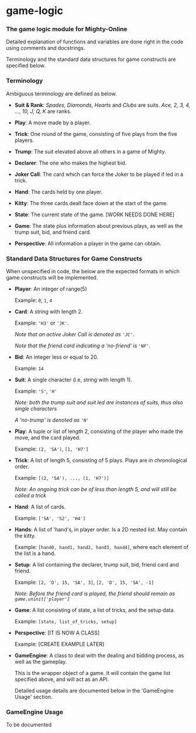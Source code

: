 # game-logic
### The game logic module for Mighty-Online

Detailed explanation of functions and variables are done right in the code using comments and docstrings.

Terminology and the standard data structures for game constructs are specified below.

### Terminology
Ambiguous terminology are defined as below.
 - **Suit & Rank**: _Spades, Diamonds, Hearts_ and _Clubs_ are suits. _Ace, 2, 3, 4, ..., 10, J, Q, K_ are ranks.
 
 - **Play**: A move made by a player.
 
 - **Trick**: One round of the game, consisting of five plays from the five players.
 
 - **Trump**: The suit elevated above all others in a game of Mighty.
 
 - **Declarer**: The one who makes the highest bid.
 
 - **Joker Call**: The card which can force the Joker to be played if led in a trick.
 
 - **Hand**: The cards held by one player.
 
 - **Kitty**: The three cards dealt face down at the start of the game.
 
 - **State**: The current state of the game. [WORK NEEDS DONE HERE]
 - **Game**: The state plus information about previous plays, as well as the trump suit, bid, and friend card.
 
 - **Perspective**: All information a player in the game can obtain.
 
 
### Standard Data Structures for Game Constructs

When unspecified in code, the below are the expected formats in which game constructs will be implemented.

 - **Player**: An integer of range(5)
 
    Example: `0`, `1`, `4`
    
 - **Card**: A string with length 2.
 
     Example: `'H3'` or `'JK'`. 
     
     _Note that an active Joker Call is denoted as `'JC'`._
     
     _Note that the friend card indicating a 'no-friend' is `'NF'`._
     
 - **Bid**: An integer less or equal to 20.
 
    Example: `14`
     
 - **Suit**: A single character (i.e, string with length 1). 
 
    Example: `'S'`, `'H'`
    
    _Note: both the trump suit and suit led are instances of suits, thus also single characters_
    
    _A 'no-trump' is denoted as `'N'`_
    
 - **Play**: A tuple or list of length 2, consisting of the player who made the move, and the card played.
 
    Example: `(2, 'SA')`, `[1, 'H7']`
    
 - **Trick**: A list of length 5, consisting of 5 plays. Plays are in chronological order.
 
    Example: `[(2, 'SA'), ..., (1, 'H7')]`
    
    _Note: An ongoing trick can be of less than length 5, and will still be called a trick_

 - **Hand**: A list of cards.
 
    Example: `['SA', 'S2', 'H4']`
 
 - **Hands**: A list of 'hand's, in player order. Is a 2D nested list. May contain the kitty.
 
    Example: `[hand0, hand1, hand2, hand3, hand4]`, where each element of the list is a hand.
    
 - **Setup**: A list containing the declarer, trump suit, bid, friend card and friend.
 
    Example: `[2, 'D', 15, 'SA', 3]`, `[2, 'D', 15, 'SA', -1]` 
    
    _Note: Before the friend card is played, the friend should remain as `game.uninit['player']`_
    
 - **Game**: A list consisting of state, a list of tricks, and the setup data.
 
    Example: `[state, list_of_tricks, setup]`
 
 - **Perspective**: [IT IS NOW A CLASS]
 
    Example: [CREATE EXAMPLE LATER]
    
 - **GameEngine**: A class to deal with the dealing and bidding process, as well as the gameplay.
 
    This is the wrapper object of a game. It will contain the game list specified above, and will act as an API.
    
    Detailed usage details are documented below in the 'GameEngine Usage' section.
        
### GameEngine Usage

To be documented
